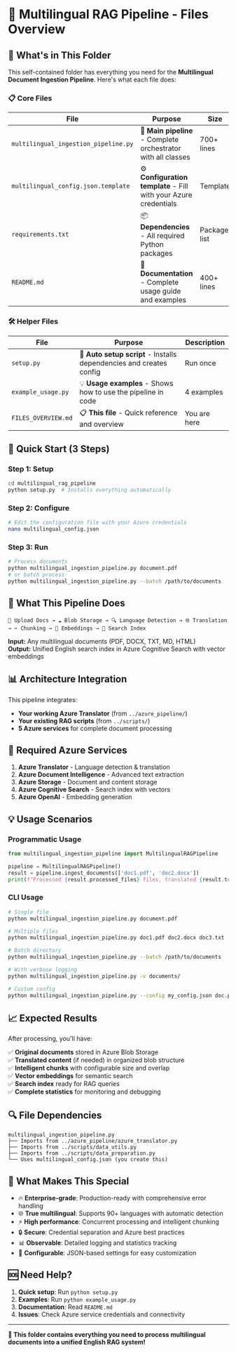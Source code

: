 # 📁 Multilingual RAG Pipeline - Files Overview

## 🎯 **What's in This Folder**

This self-contained folder has everything you need for the **Multilingual Document Ingestion Pipeline**. Here's what each file does:

### 📋 **Core Files**

| File | Purpose | Size |
|------|---------|------|
| `multilingual_ingestion_pipeline.py` | 🚀 **Main pipeline** - Complete orchestrator with all classes | 700+ lines |
| `multilingual_config.json.template` | ⚙️ **Configuration template** - Fill with your Azure credentials | Template |
| `requirements.txt` | 📦 **Dependencies** - All required Python packages | Package list |
| `README.md` | 📖 **Documentation** - Complete usage guide and examples | 400+ lines |

### 🛠️ **Helper Files**

| File | Purpose | Description |
|------|---------|-------------|
| `setup.py` | 🔧 **Auto setup script** - Installs dependencies and creates config | Run once |
| `example_usage.py` | 💡 **Usage examples** - Shows how to use the pipeline in code | 4 examples |
| `FILES_OVERVIEW.md` | 📋 **This file** - Quick reference and overview | You are here |

## 🚀 **Quick Start (3 Steps)**

### **Step 1: Setup**
```bash
cd multilingual_rag_pipeline
python setup.py  # Installs everything automatically
```

### **Step 2: Configure**
```bash
# Edit the configuration file with your Azure credentials
nano multilingual_config.json
```

### **Step 3: Run**
```bash
# Process documents
python multilingual_ingestion_pipeline.py document.pdf
# or batch process
python multilingual_ingestion_pipeline.py --batch /path/to/documents
```

## 🎯 **What This Pipeline Does**

```
📄 Upload Docs → ☁️ Blob Storage → 🔍 Language Detection → 🌐 Translation → ✂️ Chunking → 🧠 Embeddings → 🔎 Search Index
```

**Input:** Any multilingual documents (PDF, DOCX, TXT, MD, HTML)  
**Output:** Unified English search index in Azure Cognitive Search with vector embeddings

## 📊 **Architecture Integration**

This pipeline integrates:
- **Your working Azure Translator** (from `../azure_pipeline/`)
- **Your existing RAG scripts** (from `../scripts/`)
- **5 Azure services** for complete document processing

## 🔧 **Required Azure Services**

1. **Azure Translator** - Language detection & translation
2. **Azure Document Intelligence** - Advanced text extraction
3. **Azure Storage** - Document and content storage
4. **Azure Cognitive Search** - Search index with vectors
5. **Azure OpenAI** - Embedding generation

## 💡 **Usage Scenarios**

### **Programmatic Usage**
```python
from multilingual_ingestion_pipeline import MultilingualRAGPipeline

pipeline = MultilingualRAGPipeline()
result = pipeline.ingest_documents(['doc1.pdf', 'doc2.docx'])
print(f"Processed {result.processed_files} files, translated {result.translated_files}")
```

### **CLI Usage**
```bash
# Single file
python multilingual_ingestion_pipeline.py document.pdf

# Multiple files
python multilingual_ingestion_pipeline.py doc1.pdf doc2.docx doc3.txt

# Batch directory
python multilingual_ingestion_pipeline.py --batch /path/to/documents

# With verbose logging
python multilingual_ingestion_pipeline.py -v documents/

# Custom config
python multilingual_ingestion_pipeline.py --config my_config.json doc.pdf
```

## 📈 **Expected Results**

After processing, you'll have:

✅ **Original documents** stored in Azure Blob Storage  
✅ **Translated content** (if needed) in organized blob structure  
✅ **Intelligent chunks** with configurable size and overlap  
✅ **Vector embeddings** for semantic search  
✅ **Search index** ready for RAG queries  
✅ **Complete statistics** for monitoring and debugging  

## 🔍 **File Dependencies**

```
multilingual_ingestion_pipeline.py
├── Imports from ../azure_pipeline/azure_translator.py
├── Imports from ../scripts/data_utils.py  
├── Imports from ../scripts/data_preparation.py
└── Uses multilingual_config.json (you create this)
```

## 🎉 **What Makes This Special**

- 🔥 **Enterprise-grade**: Production-ready with comprehensive error handling
- 🌐 **True multilingual**: Supports 90+ languages with automatic detection
- ⚡ **High performance**: Concurrent processing and intelligent chunking
- 🔒 **Secure**: Credential separation and Azure best practices
- 📊 **Observable**: Detailed logging and statistics tracking
- 🔧 **Configurable**: JSON-based settings for easy customization

## 🆘 **Need Help?**

1. **Quick setup**: Run `python setup.py`
2. **Examples**: Run `python example_usage.py`  
3. **Documentation**: Read `README.md`
4. **Issues**: Check Azure service credentials and connectivity

---

**🚀 This folder contains everything you need to process multilingual documents into a unified English RAG system!**
